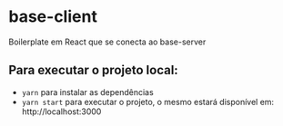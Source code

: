 # base-client
Boilerplate em React que se conecta ao base-server

## Para executar o projeto local:

- `yarn` para instalar as dependências
- `yarn start` para executar o projeto, o mesmo estará disponível em: http://localhost:3000
